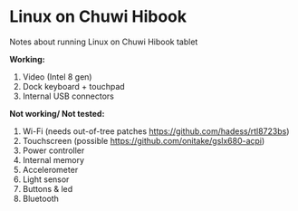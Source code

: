 # Linux on Chuwi Hibook
Notes about running Linux on Chuwi Hibook tablet

**Working:**

1. Video (Intel 8 gen)
2. Dock keyboard + touchpad
3. Internal USB connectors


**Not working/ Not tested:**

1. Wi-Fi (needs out-of-tree patches https://github.com/hadess/rtl8723bs)
2. Touchscreen (possible https://github.com/onitake/gslx680-acpi)
3. Power controller
4. Internal memory
5. Accelerometer
6. Light sensor
7. Buttons & led
8. Bluetooth
